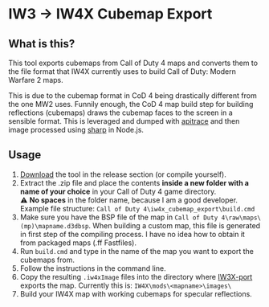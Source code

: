 # IW3 -> IW4X Cubemap Export

## What is this?
This tool exports cubemaps from Call of Duty 4 maps and converts them to the file format that IW4X currently uses to build Call of Duty: Modern Warfare 2 maps.

This is due to the cubemap format in CoD 4 being drastically different from the one MW2 uses. Funnily enough, the CoD 4 map build step for building reflections (cubemaps) draws the cubemap faces to the screen in a sensible format. This is leveraged and dumped with [apitrace](https://github.com/apitrace/apitrace) and then image processed using [sharp](https://github.com/lovell/sharp) in Node.js.

## Usage
1. [Download](https://github.com/Muhlex/iw3-iw4x-cubemap-export/releases) the tool in the release section (or compile yourself).
2. Extract the .zip file and place the contents **inside a new folder with a name of your choice** in your Call of Duty 4 game directory.<br>
⚠️ **No spaces** in the folder name, because I am a good developer.<br>
Example file structure: `Call of Duty 4\iw4x_cubemap_export\build.cmd`
3. Make sure you have the BSP file of the map in `Call of Duty 4\raw\maps\(mp)\mapname.d3dbsp`. When building a custom map, this file is generated in first step of the compiling process. I have no idea how to obtain it from packaged maps (.ff Fastfiles).
4. Run `build.cmd` and type in the name of the map you want to export the cubemaps from.
5. Follow the instructions in the command line.
6. Copy the resulting `.iw4xImage` files into the directory where [IW3X-port](https://github.com/XLabsProject/iw3x-port) exports the map. Currently this is: `IW4X\mods\<mapname>\images\`
7. Build your IW4X map with working cubemaps for specular reflections.
